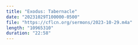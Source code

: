 ```yaml
---
title: "Exodus: Tabernacle"
date: "20231029T100000-0500"
file: "https://cflcn.org/sermons/2023-10-29.m4a"
length: "10965310"
duration: "22:58"
---
```

